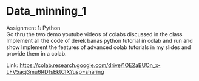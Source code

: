 # Data_minning_1


Assignment 1: Python  
Go thru the two demo youtube videos of colabs discussed in the class
Implement all the code of derek banas python tutorial in colab and run and show
Implement the features of advanced colab tutorials in my slides and provide them in a colab.

Link: https://colab.research.google.com/drive/1OE2aBUOn_x-LFV5acj3mu6RD1sEktCIX?usp=sharing

